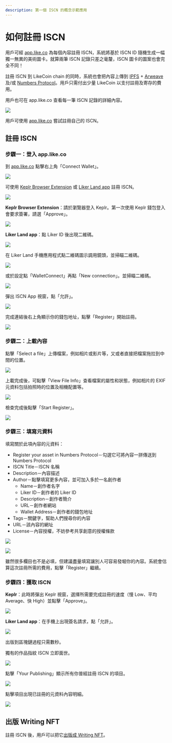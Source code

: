 ```yaml
---
description: 第一個 ISCN 的概念示範應用
---
```


# 如何註冊 ISCN

用戶可經 [app.like.co](https://app.like.co/) 為每個內容註冊 ISCN，系統將基於 ISCN ID 隨機生成一幅獨一無異的美術圖卡。就算兩筆 ISCN 記錄只差之毫釐，ISCN 圖卡的圖案也會完全不同！

註冊 ISCN 到 LikeCoin chain 的同時，系統也會把內容上傳到 [IPFS](https://ipfs.io/) + [Arweave](https://www.arweave.org/) 及/或 [Numbers Protocol](https://www.numbersprotocol.io/)。用戶只需付出少量 LikeCoin 以支付註冊及寄存的費用。

用戶也可在 app.like.co 查看每一筆 ISCN 記錄的詳細內容。

![](../../.gitbook/assets/app.like.co.png)

用戶可使用 [app.like.co](https://app.like.co/) 嘗試註冊自己的 ISCN。

## 註冊 ISCN

### 步驟一：登入 app.like.co

到 [app.like.co](https://app.like.co/) 點擊右上角「Connect Wallet」。

![](<../../.gitbook/assets/ISCN 1.png>)

可使用 [Keplr Browser Extension](../wallet/keplr/) 或 [Liker Land app](../../user-guide/liker-land/download.md) 註冊 ISCN。

![](<../../.gitbook/assets/ISCN 1 Login 1.png>)

**Keplr Browser Extension**：請於瀏覽器登入 Keplr。第一次使用 Keplr 錢包登入會要求簽署，請選「Approve」。

![](<../../.gitbook/assets/ISCN 1 Login 2.png>)

**Liker Land app**：點 Liker ID 後出現二維碼。

![](<../../.gitbook/assets/ISCN 1 Login 3.png>)

在 Liker Land 手機應用程式點二維碼圖示調用鏡頭，並掃瞄二維碼。

![](<../../.gitbook/assets/depub.SPACE wc 4.png>)

或於設定點「WalletConnect」再點「New connection」。並掃瞄二維碼。

![](<../../.gitbook/assets/depub.space wc 5.png>)

彈出 ISCN App 視窗，點「允許」。

![](<../../.gitbook/assets/ISCN 1 Login 4 (1).png>)

完成連結後右上角顯示你的錢包地址，點擊「Register」開始註冊。

![](<../../.gitbook/assets/ISCN 2.png>)

### 步驟二：上載內容

點擊「Select a file」上傳檔案，例如相片或影片等，又或者直接把檔案拖拉到中間的位置。

![](<../../.gitbook/assets/ISCN 3.png>)

上載完成後，可點擊「View File Info」查看檔案的屬性和狀態，例如相片的 EXIF 元資料包括拍照時的位置及相機配置等。

![](<../../.gitbook/assets/ISCN 4.png>)

檢查完成後點擊「Start Register」。

![](<../../.gitbook/assets/ISCN 5.png>)

### 步驟三：填寫元資料

填寫關於此項內容的元資料：

* Register your asset in Numbers Protocol－勾選它可將內容一拼傳送到 Numbers Protocol
* ISCN Title－ISCN 名稱
* Description－內容描述
* Author－點擊填寫更多內容，並可加入多於一名創作者
  * Name－創作者名字
  * Liker ID－創作者的 Liker ID
  * Description－創作者簡介
  * URL－創作者網站
  * Wallet Address－創作者的錢包地址
* Tags－關鍵字，幫助人們搜尋你的內容
* URL－該內容的網址
* License－內容授權，不妨參考共享創意的授權條款

![](<../../.gitbook/assets/ISCN 6.png>)

![](<../../.gitbook/assets/ISCN 7.png>)

雖然很多欄目也不是必填，但建議盡量填寫讓別人可容易發堀你的內容。系統會估算這次註冊所需的費用，點擊「Register」繼續。

### 步驟四：獲取 ISCN

**Keplr**：此時將彈出 Keplr 視窗，選擇所需要完成註冊的速度（慢 Low、平均 Average、快 High）並點擊「Approve」。

![](<../../.gitbook/assets/ISCN 8.png>)

**Liker Land app**：在手機上出現簽名請求，點「允許」。

![](<../../.gitbook/assets/ISCN 8 wc.png>)

出版到區塊鏈過程只需數秒。

獨有的作品指紋 ISCN 立即面世。

![](<../../.gitbook/assets/ISCN 9.png>)

點擊「Your Publishing」顯示所有你普經註冊 ISCN 的項目。

![](<../../.gitbook/assets/ISCN 10.png>)

點擊項目出現已註冊的元資料內容明細。

![](<../../.gitbook/assets/ISCN 11.png>)

## 出版 Writing NFT

註冊 ISCN 後，用戶可以把它[出版成 Writing NFT](../writing-nft/nft-portal.md#fang-fa-1-cha-zhao-iscn-hou-zhi-jie-chu-ban-writing-nft)。&#x20;
